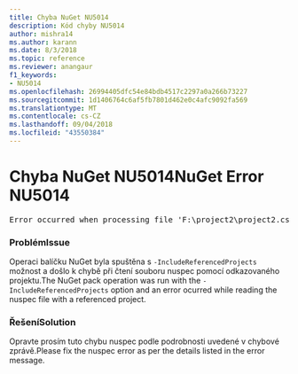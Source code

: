 ```yaml
---
title: Chyba NuGet NU5014
description: Kód chyby NU5014
author: mishra14
ms.author: karann
ms.date: 8/3/2018
ms.topic: reference
ms.reviewer: anangaur
f1_keywords:
- NU5014
ms.openlocfilehash: 26994405dfc54e84bdb4517c2297a0a266b73227
ms.sourcegitcommit: 1d1406764c6af5fb7801d462e0c4afc9092fa569
ms.translationtype: MT
ms.contentlocale: cs-CZ
ms.lasthandoff: 09/04/2018
ms.locfileid: "43550384"
---
```

# <a name="nuget-error-nu5014"></a><span data-ttu-id="3392e-103">Chyba NuGet NU5014</span><span class="sxs-lookup"><span data-stu-id="3392e-103">NuGet Error NU5014</span></span>
<pre>Error occurred when processing file 'F:\project2\project2.csproj': The 'id' start tag on line 4 position 10 does not match the end tag of 'ids'. Line 4, position 20.</pre>

### <a name="issue"></a><span data-ttu-id="3392e-104">Problém</span><span class="sxs-lookup"><span data-stu-id="3392e-104">Issue</span></span>

<span data-ttu-id="3392e-105">Operaci balíčku NuGet byla spuštěna s `-IncludeReferencedProjects` možnost a došlo k chybě při čtení souboru nuspec pomocí odkazovaného projektu.</span><span class="sxs-lookup"><span data-stu-id="3392e-105">The NuGet pack operation was run with the `-IncludeReferencedProjects` option and an error ocurred while reading the nuspec file with a referenced project.</span></span>


### <a name="solution"></a><span data-ttu-id="3392e-106">Řešení</span><span class="sxs-lookup"><span data-stu-id="3392e-106">Solution</span></span>

<span data-ttu-id="3392e-107">Opravte prosím tuto chybu nuspec podle podrobnosti uvedené v chybové zprávě.</span><span class="sxs-lookup"><span data-stu-id="3392e-107">Please fix the nuspec error as per the details listed in the error message.</span></span>

